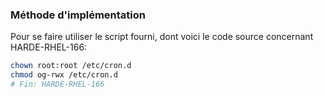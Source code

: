### Méthode d'implémentation
Pour se faire utiliser le script fourni, dont voici le code source concernant HARDE-RHEL-166:
```bash
chown root:root /etc/cron.d
chmod og-rwx /etc/cron.d
# Fin: HARDE-RHEL-166
```
